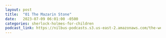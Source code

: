 ```yaml
---
layout: post
title:  "01 The Mazarin Stone"
date:   2023-07-09 06:01:00 -0500
categories: sherlock-holmes-for-children
podcast_link: https://nilbus-podcasts.s3.us-east-2.amazonaws.com/the-well-trained-mind/Sherlock%20Holmes%20for%20Children/01%20The%20Mazarin%20Stone.mp3
---
```

